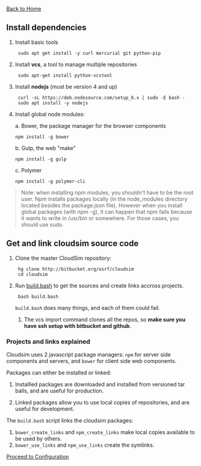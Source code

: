 [Back to Home](Home)

## Install dependencies ##

1. Install basic tools

        sudo apt get install -y curl mercurial git python-pip

1. Install **vcs**, a tool to manage multiple repositories

        sudo apt-get install python-vcstool

1. Install **nodejs** (must be version 4 and up)

        curl -sL https://deb.nodesource.com/setup_6.x | sudo -E bash -
        sudo apt install -y nodejs

1. Install global node modules:

    a. Bower, the package manager for the browser components

       npm install -g bower

    b. Gulp, the web "make"

       npm install -g gulp

    c. Polymer

       npm install -g polymer-cli

> Note: when installing npm modules, you shouldn't have to be the root user.
> Npm installs packages locally (in the node_modules directory located besides
> the package.json file). However when you install global packages (with npm -g),
> it can happen that npm fails because it wants to write in /usr/bin or somewhere.
> For those cases, you should use sudo.


## Get and link cloudsim source code ##

1. Clone the master CloudSim repository:

        hg clone http://bitbucket.org/osrf/cloudsim
        cd cloudsim

1. Run [build.bash](https://bitbucket.org/osrf/cloudsim/src/default/build.bash)
to get the sources and create links accross projects.

        bash build.bash

    `build.bash` does many things, and each of them could fail.

    1. The vcs import command clones all the repos, so **make sure you have ssh setup
    with bitbucket and github**.

### Projects and links explained ###

Cloudsim uses 2 javascript package managers: `npm` for server side components and
servers, and `bower` for client side web components.

Packages can either be installed or linked:

1. Installled packages are downloaded and installed from versioned tar balls,
and are useful for production.

1. Linked packages allow you to use local copies of repositories, and are
useful for development.

The `build.bash` script links the cloudsim packages:

1. `bower_create_links` and `npm_create_links` make local copies available to
be used by others.
1. `bower_use_links` and `npm_use_links` create the symlinks.

[Proceed to Configuration](Configuration)

